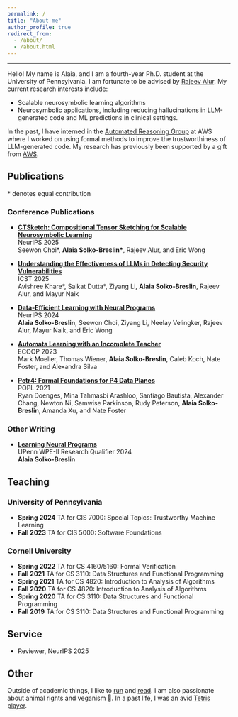 ```yaml
---
permalink: /
title: "About me"
author_profile: true
redirect_from: 
  - /about/
  - /about.html
---
```


---

Hello! My name is Alaia, and I am a fourth-year Ph.D. student at the University of Pennsylvania. I am fortunate to be advised by [Rajeev Alur](https://www.cis.upenn.edu/~alur/). My current research interests include:

- Scalable neurosymbolic learning algorithms
- Neurosymbolic applications, including reducing hallucinations in LLM-generated code and ML predictions in clinical settings.


In the past, I have interned in the [Automated Reasoning Group](https://www.amazon.science/research-areas/automated-reasoning) at AWS where I worked on using formal methods to improve the trustworthiness of LLM-generated code. My research has previously been supported by a gift from [AWS](https://asset.seas.upenn.edu/penn-engineering-ph-d-students-receive-funding-from-amazon-to-advance-trustworthy-ai/).

## Publications

\* denotes equal contribution

### Conference Publications

*   [**CTSketch: Compositional Tensor Sketching for Scalable Neurosymbolic Learning**](https://arxiv.org/abs/2503.24123)  
    NeurIPS 2025  
    Seewon Choi*, **Alaia Solko-Breslin\***, Rajeev Alur, and Eric Wong

*   [**Understanding the Effectiveness of LLMs in Detecting Security Vulnerabilities**](https://alaiasolkobreslin.github.io/files/icst25.pdf)  
    ICST 2025  
    Avishree Khare\*, Saikat Dutta\*, Ziyang Li, **Alaia Solko-Breslin**, Rajeev Alur, and Mayur Naik

*   [**Data-Efficient Learning with Neural Programs**](https://alaiasolkobreslin.github.io/files/neurips24.pdf)  
    NeurIPS 2024  
    **Alaia Solko-Breslin**, Seewon Choi, Ziyang Li, Neelay Velingker, Rajeev Alur, Mayur Naik, and Eric Wong

*   [**Automata Learning with an Incomplete Teacher**](https://alaiasolkobreslin.github.io/files/ecoop23.pdf)  
    ECOOP 2023  
    Mark Moeller, Thomas Wiener, **Alaia Solko-Breslin**, Caleb Koch, Nate Foster, and Alexandra Silva

*  [**Petr4: Formal Foundations for P4 Data Planes**](https://alaiasolkobreslin.github.io/files/popl21.pdf)  
    POPL 2021  
    Ryan Doenges, Mina Tahmasbi Arashloo, Santiago Bautista, Alexander Chang, Newton Ni, Samwise Parkinson, Rudy Peterson, **Alaia Solko-Breslin**, Amanda Xu, and Nate Foster

### Other Writing

*   [**Learning Neural Programs**](https://alaiasolkobreslin.github.io/files/WPE_II.pdf)  
    UPenn WPE-II Research Qualifier 2024  
    **Alaia Solko-Breslin**

## Teaching

### University of Pennsylvania

* **Spring 2024** TA for CIS 7000: Special Topics: Trustworthy Machine Learning
* **Fall 2023** TA for CIS 5000: Software Foundations

### Cornell University
* **Spring 2022** TA for CS 4160/5160: Formal Verification
* **Fall 2021** TA for CS 3110: Data Structures and Functional Programming
* **Spring 2021** TA for CS 4820: Introduction to Analysis of Algorithms
* **Fall 2020** TA for CS 4820: Introduction to Analysis of Algorithms
* **Spring 2020** TA for CS 3110: Data Structures and Functional Programming
* **Fall 2019** TA for CS 3110: Data Structures and Functional Programming

## Service

- Reviewer, NeurIPS 2025

## Other

Outside of academic things, I like to [run](https://www.strava.com/athletes/73708875) and [read](https://www.goodreads.com/user/show/167091916-alaia-solko-breslin). I am also passionate about animal rights and veganism 🌱. In a past life, I was an avid [Tetris player](https://jstris.jezevec10.com/u/Alaia/stats).